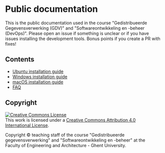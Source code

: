 # Public documentation

This is the public documentation used in the course "Gedistribueerde Gegevensverwerking (GDV)" and "Softwareontwikkeling en -beheer (DevOps)". Please open an issue if something is unclear or if you have issues installing the development tools. Bonus points if you create a PR with fixes!

## Contents

* [Ubuntu installation guide](./setup-ubuntu.md)
* [Windows installation guide](./setup-windows.md)
* [macOS installation guide](./setup-mac.md)
* [FAQ](./faq.md)

## Copyright

<a rel="license" href="http://creativecommons.org/licenses/by/4.0/"><img alt="Creative Commons License" style="border-width:0" src="https://i.creativecommons.org/l/by/4.0/88x31.png" /></a><br />This work is licensed under a <a rel="license" href="http://creativecommons.org/licenses/by/4.0/">Creative Commons Attribution 4.0 International License</a>.

Copyright © teaching staff of the course "Gedistribueerde gegevensverwerking" and "Softwareontwikkeling en -beheer" at the Faculty of Engineering and Architecture - Ghent University.
